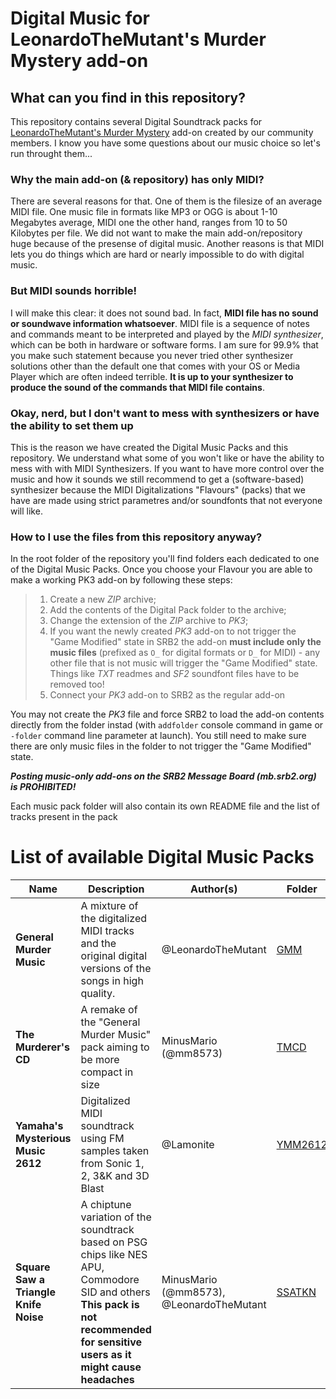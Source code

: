 # Digital Music for LeonardoTheMutant's Murder Mystery add-on

## What can you find in this repository?
This repository contains several Digital Soundtrack packs for [LeonardoTheMutant's Murder Mystery](https://github.com/LeonardoTheMutant/SRB2-Murder-Mystery) add-on created by our community members. I know you have some questions about our music choice so let's run throught them...

### Why the main add-on (& repository) has only MIDI?
There are several reasons for that. One of them is the filesize of an average MIDI file. One music file in formats like MP3 or OGG is about 1-10 Megabytes average, MIDI one the other hand, ranges from 10 to 50 Kilobytes per file. We did not want to make the main add-on/repository huge because of the presense of digital music. Another reasons is that MIDI lets you do things which are hard or nearly impossible to do with digital music.

### But MIDI sounds horrible!
I will make this clear: it does not sound bad. In fact, **MIDI file has no sound or soundwave information whatsoever**. MIDI file is a sequence of notes and commands meant to be interpreted and played by the *MIDI synthesizer*, which can be both in hardware or software forms. I am sure for 99.9% that you make such statement because you never tried other synthesizer solutions other than the default one that comes with your OS or Media Player which are often indeed terrible. **It is up to your synthesizer to produce the sound of the commands that MIDI file contains**.

### Okay, nerd, but I don't want to mess with synthesizers or have the ability to set them up
This is the reason we have created the Digital Music Packs and this repository. We understand what some of you won't like or have the ability to mess with with MIDI Synthesizers. If you want to have more control over the music and how it sounds we still recommend to get a (software-based) synthesizer because the MIDI Digitalizations "Flavours" (packs) that we have are made using strict parametres and/or soundfonts that not everyone will like.

### How to I use the files from this repository anyway?
In the root folder of the repository you'll find folders each dedicated to one of the Digital Music Packs. Once you choose your Flavour you are able to make a working PK3 add-on by following these steps:
> 1. Create a new *ZIP* archive;
> 2. Add the contents of the Digital Pack folder to the archive;
> 3. Change the extension of the *ZIP* archive to *PK3*;
> 4. If you want the newly created *PK3* add-on to not trigger the "Game Modified" state in SRB2 the add-on **must include only the music files** (prefixed as `O_` for digital formats or `D_` for MIDI) - any other file that is not music will trigger the "Game Modified" state. Things like *TXT* readmes and *SF2* soundfont files have to be removed too!
> 5. Connect your *PK3* add-on to SRB2 as the regular add-on

You may not create the *PK3* file and force SRB2 to load the add-on contents directly from the folder instad (with `addfolder` console command in game or `-folder` command line parameter at launch). You still need to make sure there are only music files in the folder to not trigger the "Game Modified" state.

***Posting music-only add-ons on the SRB2 Message Board (mb.srb2.org) is PROHIBITED!***

Each music pack folder will also contain its own README file and the list of tracks present in the pack

# List of available Digital Music Packs

| Name | Description | Author(s) | Folder | Size | Complete? |
| --- | --- | --- | --- | --- | --- |
| **General Murder Music** | A mixture of the digitalized MIDI tracks and the original digital versions of the songs in high quality. | @LeonardoTheMutant | [GMM](./GMM/) | 318 MB | ***Yes*** |
| **The Murderer's CD** | A remake of the "General Murder Music" pack aiming to be more compact in size | MinusMario (@mm8573) | [TMCD](./TMCD/) | 45.6 MB | ***Yes*** |
| **Yamaha's Mysterious Music 2612** | Digitalized MIDI soundtrack using FM samples taken from Sonic 1, 2, 3&K and 3D Blast | @Lamonite | [YMM2612](./YMM2612/) | 243 MB | Lacks the Intermission themes |
| **Square Saw a Triangle Knife Noise** | A chiptune variation of the soundtrack based on PSG chips like NES APU, Commodore SID and others<br>**This pack is not recommended for sensitive users as it might cause headaches** | MinusMario (@mm8573), @LeonardoTheMutant | [SSATKN](./SSATKN/) | 48.8 MB | ***Yes*** |
